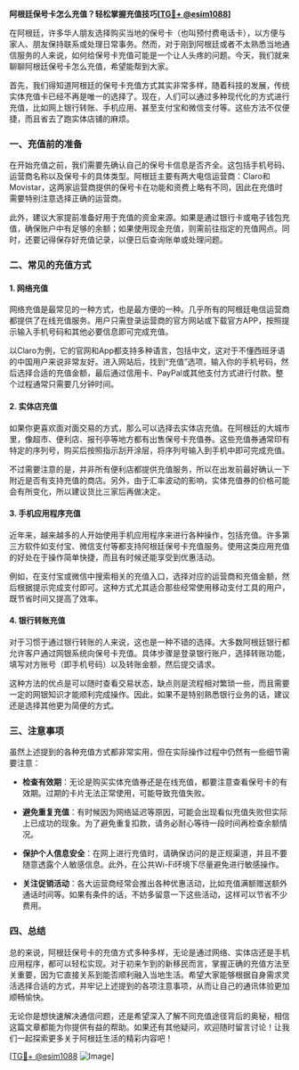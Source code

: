 **阿根廷保号卡怎么充值？轻松掌握充值技巧[[TG💪+ @esim1088](https://t.me/s/esim1088)]**

在阿根廷，许多华人朋友选择购买当地的保号卡（也叫预付费电话卡），以方便与家人、朋友保持联系或处理日常事务。然而，对于刚到阿根廷或者不太熟悉当地通信服务的人来说，如何给保号卡充值可能是一个让人头疼的问题。今天，我们就来聊聊阿根廷保号卡怎么充值，希望能帮到大家。

首先，我们得知道阿根廷的保号卡充值方式其实非常多样，随着科技的发展，传统实体充值卡已经不再是唯一的选择了。现在，人们可以通过多种现代化的方式进行充值，比如网上银行转账、手机应用、甚至支付宝和微信支付等。这些方法不仅便捷，而且省去了跑实体店铺的麻烦。

### 一、充值前的准备

在开始充值之前，我们需要先确认自己的保号卡信息是否齐全。这包括手机号码、运营商名称以及保号卡的具体类型。阿根廷主要有两大电信运营商：Claro和Movistar，这两家运营商提供的保号卡在功能和资费上略有不同，因此在充值时需要特别注意选择正确的运营商。

此外，建议大家提前准备好用于充值的资金来源。如果是通过银行卡或电子钱包充值，确保账户中有足够的余额；如果使用现金充值，则需前往指定的充值网点。同时，还要记得保存好充值记录，以便日后查询账单或处理问题。

### 二、常见的充值方式

#### 1. 网络充值

网络充值是最常见的一种方式，也是最方便的一种。几乎所有的阿根廷电信运营商都提供了在线充值服务。用户只需登录运营商的官方网站或下载官方APP，按照提示输入手机号码和其他必要信息即可完成充值。

以Claro为例，它的官网和App都支持多种语言，包括中文，这对于不懂西班牙语的中国用户来说非常友好。进入网站后，找到“充值”选项，输入你的手机号码，然后选择合适的充值金额，最后通过信用卡、PayPal或其他支付方式进行付款。整个过程通常只需要几分钟时间。

#### 2. 实体店充值

如果你更喜欢面对面交易的方式，那么可以选择去实体店充值。在阿根廷的大城市里，像超市、便利店、报刊亭等地方都有出售保号卡充值券。这些充值券通常印有特定的序列号，购买后按照指示刮开涂层，将序列号输入到手机中即可完成充值。

不过需要注意的是，并非所有便利店都提供充值服务，所以在出发前最好确认一下附近是否有支持充值的商店。另外，由于汇率波动的影响，实体充值券的价格可能会有所变化，所以建议货比三家后再做决定。

#### 3. 手机应用程序充值

近年来，越来越多的人开始使用手机应用程序来进行各种操作，包括充值。许多第三方软件如支付宝、微信支付等都支持阿根廷保号卡充值服务。使用这类应用充值的好处在于操作简单快捷，而且有时候还能享受到优惠活动。

例如，在支付宝或微信中搜索相关的充值入口，选择对应的运营商和充值金额，然后根据提示完成支付即可。这种方式尤其适合那些经常使用移动支付工具的用户，既节省时间又提高了效率。

#### 4. 银行转账充值

对于习惯于通过银行转账的人来说，这也是一种不错的选择。大多数阿根廷银行都允许客户通过网银系统向保号卡充值。具体步骤是登录银行账户，选择转账功能，填写对方账号（即手机号码）以及转账金额，然后提交请求。

这种方法的优点是可以随时查看交易状态，缺点则是流程相对繁琐一些，而且需要一定的网银知识才能顺利完成操作。因此，如果不是特别熟悉银行业务的话，建议还是选择其他更为简便的方式。

### 三、注意事项

虽然上述提到的各种充值方式都非常实用，但在实际操作过程中仍然有一些细节需要注意：

- **检查有效期**：无论是购买实体充值券还是在线充值，都要注意查看保号卡的有效期。过期的卡片无法正常使用，可能导致充值失败。
  
- **避免重复充值**：有时候因为网络延迟等原因，可能会出现看似充值失败但实际上已成功的现象。为了避免重复扣款，请务必耐心等待一段时间再检查余额情况。

- **保护个人信息安全**：在网上进行充值时，请确保访问的是正规渠道，并且不要随意透露个人敏感信息。此外，在公共Wi-Fi环境下尽量避免进行敏感操作。

- **关注促销活动**：各大运营商经常会推出各种优惠活动，比如充值满额赠送额外通话时间等。如果有条件的话，不妨多留意一下这些活动，这样可以节省不少费用。

### 四、总结

总的来说，阿根廷保号卡的充值方式多种多样，无论是通过网络、实体店还是手机应用程序，都可以轻松实现。对于初来乍到的新移民而言，掌握正确的充值方法至关重要，因为它直接关系到能否顺利融入当地生活。希望大家能够根据自身需求灵活选择合适的方式，并牢记上述提到的各项注意事项，从而让自己的通讯体验更加顺畅愉快。

无论你是想快速解决通信问题，还是希望深入了解不同充值途径背后的奥秘，相信这篇文章都能为你提供有益的帮助。如果还有其他疑问，欢迎随时留言讨论！让我们一起探索更多关于阿根廷生活的精彩内容吧！

[[TG💪+ @esim1088](https://t.me/s/esim1088) ![Image](https://i.postimg.cc/4NQfJmqS/Snipaste-2025-05-13-00-14-12.png)]